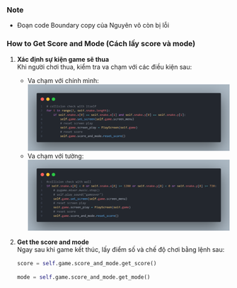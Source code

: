 <!-- Note -->
### Note
- Đoạn code Boundary copy của Nguyên vô còn bị lỗi

<!-- How to get score and mode (Cách lấy score và mode) -->
### How to Get Score and Mode (Cách lấy score và mode)
1. **Xác định sự kiện game sẽ thua**  
   Khi người chơi thua, kiểm tra va chạm với các điều kiện sau:
   - Va chạm với chính mình:
     ![Collision check with itself](readme_source/collision%20check%20with%20itself.png)
   - Va chạm với tường:
     ![Collision check with wall](readme_source/collision%20check%20with%20wall.png)

2. **Get the score and mode**  
   Ngay sau khi game kết thúc, lấy điểm số và chế độ chơi bằng lệnh sau:
   ```python
   score = self.game.score_and_mode.get_score()
   ```
   ```python
   mode = self.game.score_and_mode.get_mode()
   ```

